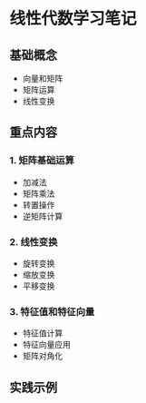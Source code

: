 # 线性代数学习笔记

## 基础概念
- 向量和矩阵
- 矩阵运算
- 线性变换

## 重点内容
### 1. 矩阵基础运算
- 加减法
- 矩阵乘法
- 转置操作
- 逆矩阵计算

### 2. 线性变换
- 旋转变换
- 缩放变换
- 平移变换

### 3. 特征值和特征向量
- 特征值计算
- 特征向量应用
- 矩阵对角化

## 实践示例
